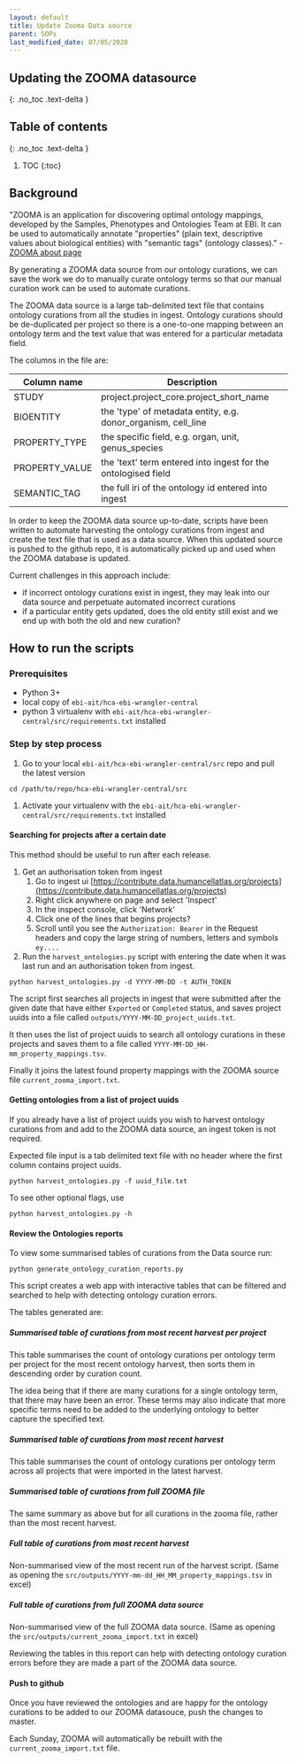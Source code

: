 ```yaml
---
layout: default
title: Update Zooma Data source
parent: SOPs
last_modified_date: 07/05/2020
---
```


## Updating the ZOOMA datasource
{: .no_toc .text-delta }

## Table of contents
{: .no_toc .text-delta }

1. TOC
{:toc}

## Background

"ZOOMA is an application for discovering optimal ontology mappings, developed by the Samples, Phenotypes and Ontologies Team at EBI. It can be used to automatically annotate "properties" (plain text, descriptive values about biological entities) with "semantic tags" (ontology classes)." - [ZOOMA about page](https://www.ebi.ac.uk/spot/zooma/about)

By generating a ZOOMA data source from our ontology curations, we can save the work we do to manually curate ontology terms so that our manual curation work can be used to automate curations.

The ZOOMA data source is a large tab-delimited text file that contains ontology curations from all the studies in ingest. Ontology curations should be de-duplicated per project so there is a one-to-one mapping between an ontology term and the text value that was entered for a particular metadata field.

The columns in the file are:

| Column name    | Description                                                   |
|----------------|---------------------------------------------------------------|
| STUDY          | project.project_core.project_short_name                       |
| BIOENTITY      | the 'type' of metadata entity, e.g. donor_organism, cell_line |
| PROPERTY_TYPE  | the specific field, e.g. organ, unit, genus_species           |
| PROPERTY_VALUE | the 'text' term entered into ingest for the ontologised field |
| SEMANTIC_TAG   | the full iri of the ontology id entered into ingest           |

In order to keep the ZOOMA data source up-to-date, scripts have been written to automate harvesting the ontology curations from ingest and create the text file that is used as a data source. When this updated source is pushed to the github repo, it is automatically picked up and used when the ZOOMA database is updated.

Current challenges in this approach include:
- if incorrect ontology curations exist in ingest, they may leak into our data source and perpetuate automated incorrect curations
- if a particular entity gets updated, does the old entity still exist and we end up with both the old and new curation?

## How to run the scripts

### Prerequisites

* Python 3+
* local copy of `ebi-ait/hca-ebi-wrangler-central`
* python 3 virtualenv with `ebi-ait/hca-ebi-wrangler-central/src/requirements.txt` installed

### Step by step process

1. Go to your local `ebi-ait/hca-ebi-wrangler-central/src` repo and pull the latest version

```
cd /path/to/repo/hca-ebi-wrangler-central/src
```

1. Activate your virtualenv with the `ebi-ait/hca-ebi-wrangler-central/src/requirements.txt` installed

#### Searching for projects after a certain date

This method should be useful to run after each release.

1. Get an authorisation token from ingest
    1. Go to ingest ui [https://contribute.data.humancellatlas.org/projects](https://contribute.data.humancellatlas.org/projects)
    1. Right click anywhere on page and select 'Inspect'
    1. In the inspect console, click 'Network'
    1. Click one of the lines that begins projects? 
    1. Scroll until you see the `Authorization: Bearer` in the Request headers and copy the large string of numbers, letters and symbols `ey....`
1. Run the `harvest_ontologies.py` script with entering the date when it was last run and an authorisation token from ingest.

```
python harvest_ontologies.py -d YYYY-MM-DD -t AUTH_TOKEN
```

The script first searches all projects in ingest that were submitted after the given date that have either `Exported` or `Completed` status, and saves project uuids into a file called `outputs/YYYY-MM-DD_project_uuids.txt`. 

It then uses the list of project uuids to search all ontology curations in these projects and saves them to a file called `YYYY-MM-DD_HH-mm_property_mappings.tsv`. 

Finally it joins the latest found property mappings with the ZOOMA source file `current_zooma_import.txt`.

#### Getting ontologies from a list of project uuids

If you already have a list of project uuids you wish to harvest ontology curations from and add to the ZOOMA data source, an ingest token is not required. 

Expected file input is a tab delimited text file with no header where the first column contains project uuids. 

```
python harvest_ontologies.py -f uuid_file.txt
```

To see other optional flags, use
```
python harvest_ontologies.py -h
```

#### Review the Ontologies reports

To view some summarised tables of curations from the Data source run:

```
python generate_ontology_curation_reports.py
```

This script creates a web app with interactive tables that can be filtered and searched to help with detecting ontology curation errors.

The tables generated are:
##### Summarised table of curations from most recent harvest per project

This table summarises the count of ontology curations per ontology term per project for the most recent ontology harvest, then sorts them in descending order by curation count. 

The idea being that if there are many curations for a single ontology term, that there may have been an error. These terms may also indicate that more specific terms need to be added to the underlying ontology to better capture the specified text.

##### Summarised table of curations from most recent harvest

This table summarises the count of ontology curations per ontology term across all projects that were imported in the latest harvest.

##### Summarised table of curations from full ZOOMA file

The same summary as above but for all curations in the zooma file, rather than the most recent harvest.

##### Full table of curations from most recent harvest

Non-summarised view of the most recent run of the harvest script. (Same as opening the `src/outputs/YYYY-mm-dd_HH_MM_property_mappings.tsv` in excel)

##### Full table of curations from full ZOOMA data source

Non-summarised view of the full ZOOMA data source. (Same as opening the `src/outputs/current_zooma_import.txt` in excel)

Reviewing the tables in this report can help with detecting ontology curation errors before they are made a part of the ZOOMA data source.

#### Push to github

Once you have reviewed the ontologies and are happy for the ontology curations to be added to our ZOOMA datasouce, push the changes to master.

Each Sunday, ZOOMA will automatically be rebuilt with the `current_zooma_import.txt` file. 
